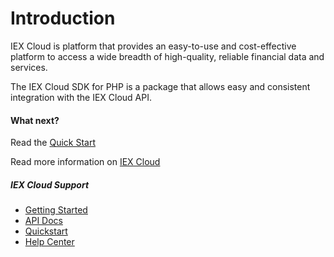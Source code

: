 # Introduction

IEX Cloud is platform that provides an easy-to-use and cost-effective platform to access a wide breadth of high-quality, reliable financial data and services.

The IEX Cloud SDK for PHP is a package that allows easy and consistent integration with the IEX Cloud API.

#### What next?
Read the [Quick Start](quickstart.md) 

Read more information on [IEX Cloud](https://iexcloud.io)

##### IEX Cloud Support
* [Getting Started](https://iexcloud.io/support/)
* [API Docs](https://iexcloud.io/docs/api/)
* [Quickstart](https://intercom.help/iexcloud/getting-started/getting-started-with-iex-cloud)
* [Help Center](https://intercom.help/iexcloud)
